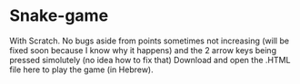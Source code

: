 # Snake-game
With Scratch. No bugs aside from points sometimes not increasing (will be fixed soon because I know why it happens) and the 2 arrow keys being pressed simolutely (no idea how to fix that)
Download and open the .HTML file here to play the game (in Hebrew).
